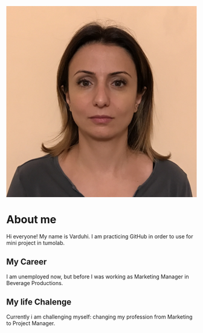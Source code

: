 ![headshot](GitHub_practice.jpeg)

# About me
Hi everyone! My name is Varduhi. I am practicing GitHub in order to use for mini project in tumolab.

## My Career 
I am unemployed now, but before I was working as Marketing Manager in Beverage Productions.

## My life Chalenge
Currently i am challenging myself: changing my profession from Marketing to Project Manager.
